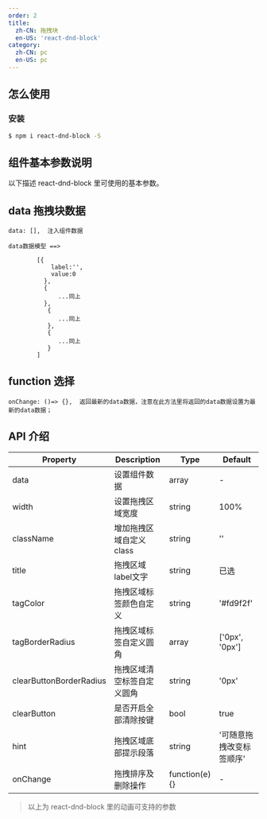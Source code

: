 ```yaml
---
order: 2
title:
  zh-CN: 拖拽块
  en-US: 'react-dnd-block'
category:
  zh-CN: pc
  en-US: pc
---
```


## 怎么使用

### 安装

```bash
$ npm i react-dnd-block -S
```

## 组件基本参数说明

以下描述 react-dnd-block 里可使用的基本参数。


## data 拖拽块数据

    data: [],  注入组件数据
    
    data数据模型 ==>
    
            [{
                label:'',
                value:0
              },
              {
                  ...同上
              },
               {
                  ...同上
               },
               {
                  ...同上
               }
            ]
    
## function 选择

    onChange: ()=> {},  返回最新的data数据，注意在此方法里将返回的data数据设置为最新的data数据；

## API 介绍

| Property | Description | Type | Default |
| --- | --- | --- | --- |
| data | 设置组件数据 | array | - |
| width | 设置拖拽区域宽度 | string | 100% |
| className | 增加拖拽区域自定义class | string | '' |
| title | 拖拽区域label文字 | string | 已选 |
| tagColor | 拖拽区域标签颜色自定义 | string | '#fd9f2f' |
| tagBorderRadius | 拖拽区域标签自定义圆角 | array | ['0px', '0px'] |
| clearButtonBorderRadius | 拖拽区域清空标签自定义圆角 | string | '0px' |
| clearButton | 是否开启全部清除按键 | bool | true |
| hint | 拖拽区域底部提示段落 | string | '可随意拖拽改变标签顺序' |
| onChange | 拖拽排序及删除操作 | function(e){} | - |


> 以上为 react-dnd-block 里的动画可支持的参数
